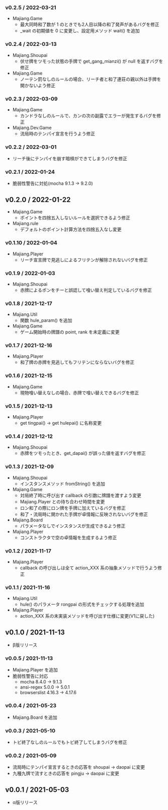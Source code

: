 ### v0.2.5 / 2022-03-21

 - Majiang.Game
   - 最大同時和了数が 1 のときでも2人目以降の和了発声があるバグを修正
   - _wait の初期値を 0 に変更し、設定用メソッド wait() を追加

### v0.2.4 / 2022-03-13

 - Majiang.Shoupai
   - 伏せ牌をツモった状態の手牌で get_gang_mianzi() が null を返すバグを修正
 - Majiang.Game
   - ノーテン罰なしのルールの場合、リーチ者と和了連荘の親以外は手牌を開かないよう修正

### v0.2.3 / 2022-03-09

 - Majiang.Game
   - カンドラなしのルールで、カンの次の副露でエラーが発生するバグを修正
 - Majiang.Dev.Game
   - 流局時のテンパイ宣言を行うよう修正

### v0.2.2 / 2022-03-01

 - リーチ後にテンパイを崩す暗槓ができてしまうバグを修正

### v0.2.1 / 2022-01-24

 - 脆弱性警告に対処(mocha 9.1.3 → 9.2.0)

## v0.2.0 / 2022-01-22

 - Majiang.Game
   - ポイントを四捨五入しないルールを選択できるよう修正
 - Majiang.rule
   - デフォルトのポイント計算方法を四捨五入なし変更

### v0.1.10 / 2022-01-04

 - Majiang.Player
   - リーチ宣言牌で見逃しによるフリテンが解除されないバグを修正

### v0.1.9 / 2022-01-03

 - Majiang.Shoupai
   - 赤牌によるポンをチーと誤認して喰い替え判定しているバグを修正

### v0.1.8 / 2021-12-17

 - Majiang.Util
   - 関数 hule_param() を追加
 - Majiang.Game
   - ゲーム開始時の牌譜の point, rank を未定義に変更

### v0.1.7 / 2021-12-16

 - Majiang.Player
   - 和了牌の赤牌を見逃してもフリテンにならないバグを修正

### v0.1.6 / 2021-12-15

 - Majiang.Game
   - 現物喰い替えなしの場合、赤牌で喰い替えできるバグを修正

### v0.1.5 / 2021-12-13

 - Majiang.Player
   - get tingpai() → get hulepai() に名称変更

### v0.1.4 / 2021-12-12

 - Majiang.Shoupai
   - 赤牌をツモったとき、get_dapai() が誤った値を返すバグを修正

### v0.1.3 / 2021-12-09

 - Majiang.Shoupai
   - インスタンスメソッド fromString() を追加
 - Majiang.Game
   - 対局終了時に呼び出す callback の引数に牌譜を渡すよう変更
   - Majiang.Player との待ち合わせ時間を変更
   - ロン和了の際にロン牌を手牌に加えているバグを修正
   - 和了・流局時に開かれた手牌が卓情報に反映されないバグを修正
 - Majiang.Board
   - パラメータなしでインスタンスが生成できるよう修正
 - Majiang.Player
   - コンストラクタで空の卓情報を生成するよう修正

### v0.1.2 / 2021-11-17

 - Majiang.Player
   - callback の呼び出しは全て action_XXX 系の抽象メソッドで行うよう修正

### v0.1.1 / 2021-11-16

 - Majiang.Util
   - hule() のパラメータ rongpai の形式をチェックする処理を追加
 - Majiang.Player
   - action_XXX 系の未実装メソッドを呼び出す仕様に変更(V1に戻した)

## v0.1.0 / 2021-11-13

 - β版リリース

### v0.0.5 / 2021-11-13

 - Majiang.Player を追加
 - 脆弱性警告に対応
   - mocha 8.4.0 → 9.1.3
   - ansi-regex 5.0.0 → 5.0.1
   - browserslist 4.16.3 → 4.17.6

### v0.0.4 / 2021-05-23

 - Majiang.Board を追加

### v0.0.3 / 2021-05-10

 - トビ終了なしのルールでもトビ終了してしまうバグを修正

### v0.0.2 / 2021-05-09

 - 流局時にテンパイ宣言するときの応答を shoupai → daopai に変更
 - 九種九牌で流すときの応答を pingju → daopai に変更

## v0.0.1 / 2021-05-03

 - α版リリース
